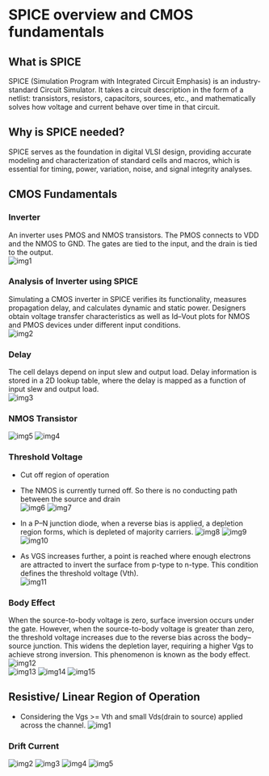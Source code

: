 # SPICE overview and CMOS fundamentals

## What is SPICE
SPICE (Simulation Program with Integrated Circuit Emphasis) is an industry-standard Circuit Simulator. It takes a circuit description in the form of a netlist: transistors, resistors, capacitors, sources, etc., and mathematically solves how voltage and current behave over time in that circuit.

## Why is SPICE needed? 
SPICE serves as the foundation in digital VLSI design, providing accurate modeling and characterization of standard cells and macros, which is essential for timing, power, variation, noise, and signal integrity analyses.

## CMOS Fundamentals

### Inverter 
An inverter uses PMOS and NMOS transistors. The PMOS connects to VDD and the NMOS to GND. The gates are tied to the input, and the drain is tied to the output.  
![img1](https://github.com/Dhruvid98/SFAL-VSD-SoC-Design/blob/main/Day%2014/Images/Intro/img1.png)

### Analysis of Inverter using SPICE
Simulating a CMOS inverter in SPICE verifies its functionality, measures propagation delay, and calculates dynamic and static power. Designers obtain voltage transfer characteristics as well as Id–Vout plots for NMOS and PMOS devices under different input conditions.  
![img2](https://github.com/Dhruvid98/SFAL-VSD-SoC-Design/blob/main/Day%2014/Images/Intro/img2.png)

### Delay 
The cell delays depend on input slew and output load. Delay information is stored in a 2D lookup table, where the delay is mapped as a function of input slew and output load.  
![img3](https://github.com/Dhruvid98/SFAL-VSD-SoC-Design/blob/main/Day%2014/Images/Intro/img3.png)

### NMOS Transistor
![img5](https://github.com/Dhruvid98/SFAL-VSD-SoC-Design/blob/main/Day%2014/Images/Intro/img5.png)
![img4](https://github.com/Dhruvid98/SFAL-VSD-SoC-Design/blob/main/Day%2014/Images/Intro/img4.png)

### Threshold Voltage
* Cut off region of operation 
* The NMOS is currently turned off. So there is no conducting path between the source and drain  
![img6](https://github.com/Dhruvid98/SFAL-VSD-SoC-Design/blob/main/Day%2014/Images/Intro/img6.png)
![img7](https://github.com/Dhruvid98/SFAL-VSD-SoC-Design/blob/main/Day%2014/Images/Intro/img7.png)
* In a P–N junction diode, when a reverse bias is applied, a depletion region forms, which is depleted of majority carriers.
![img8](https://github.com/Dhruvid98/SFAL-VSD-SoC-Design/blob/main/Day%2014/Images/Intro/img8.png)
![img9](https://github.com/Dhruvid98/SFAL-VSD-SoC-Design/blob/main/Day%2014/Images/Intro/img9.png)
![img10](https://github.com/Dhruvid98/SFAL-VSD-SoC-Design/blob/main/Day%2014/Images/Intro/img10.png)

* As VGS increases further, a point is reached where enough electrons are attracted to invert the surface from p-type to n-type. This condition defines the threshold voltage (Vth).  
![img11](https://github.com/Dhruvid98/SFAL-VSD-SoC-Design/blob/main/Day%2014/Images/Intro/img11.png)

### Body Effect
When the source-to-body voltage is zero, surface inversion occurs under the gate. However, when the source-to-body voltage is greater than zero, the threshold voltage increases due to the reverse bias across the body–source junction. This widens the depletion layer, requiring a higher Vgs to achieve strong inversion. This phenomenon is known as the body effect.  
![img12](https://github.com/Dhruvid98/SFAL-VSD-SoC-Design/blob/main/Day%2014/Images/Intro/img12.png)  
![img13](https://github.com/Dhruvid98/SFAL-VSD-SoC-Design/blob/main/Day%2014/Images/Intro/img13.png)
![img14](https://github.com/Dhruvid98/SFAL-VSD-SoC-Design/blob/main/Day%2014/Images/Intro/img14.png)
![img15](https://github.com/Dhruvid98/SFAL-VSD-SoC-Design/blob/main/Day%2014/Images/Intro/img15.png) 

## Resistive/ Linear Region of Operation 
* Considering the Vgs >= Vth and small Vds(drain to source) applied across the channel.
![img1](https://github.com/Dhruvid98/SFAL-VSD-SoC-Design/blob/main/Day%2014/Images/Linear%20operation/img1.png)

### Drift Current  
![img2](https://github.com/Dhruvid98/SFAL-VSD-SoC-Design/blob/main/Day%2014/Images/Linear%20operation/img2.png)
![img3](https://github.com/Dhruvid98/SFAL-VSD-SoC-Design/blob/main/Day%2014/Images/Linear%20operation/img3.png)
![img4](https://github.com/Dhruvid98/SFAL-VSD-SoC-Design/blob/main/Day%2014/Images/Linear%20operation/img4.png)
![img5](https://github.com/Dhruvid98/SFAL-VSD-SoC-Design/blob/main/Day%2014/Images/Linear%20operation/img5.png)

### 
